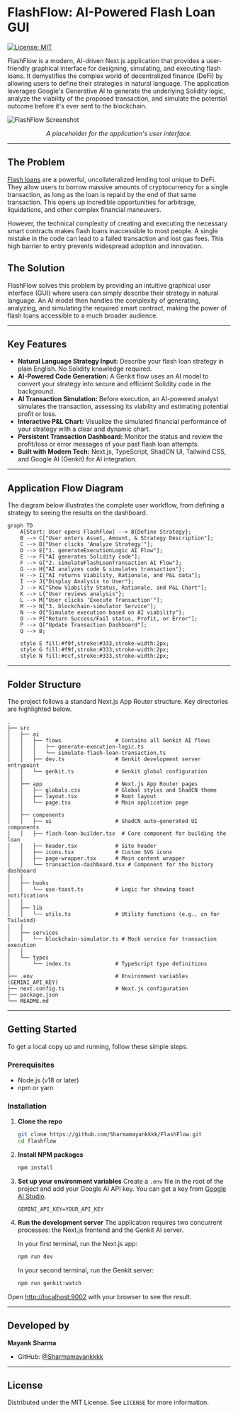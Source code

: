 # FlashFlow: AI-Powered Flash Loan GUI

[![License: MIT](https://img.shields.io/badge/License-MIT-yellow.svg)](https://opensource.org/licenses/MIT)

FlashFlow is a modern, AI-driven Next.js application that provides a user-friendly graphical interface for designing, simulating, and executing flash loans. It demystifies the complex world of decentralized finance (DeFi) by allowing users to define their strategies in natural language. The application leverages Google's Generative AI to generate the underlying Solidity logic, analyze the viability of the proposed transaction, and simulate the potential outcome before it's ever sent to the blockchain.

![FlashFlow Screenshot](https://placehold.co/800x450.png?text=FlashFlow+Application+UI)
*<p align="center">A placeholder for the application's user interface.</p>*

---

## The Problem

[Flash loans](https://docs.aave.com/developers/v/2.0/guides/flash-loans) are a powerful, uncollateralized lending tool unique to DeFi. They allow users to borrow massive amounts of cryptocurrency for a single transaction, as long as the loan is repaid by the end of that same transaction. This opens up incredible opportunities for arbitrage, liquidations, and other complex financial maneuvers.

However, the technical complexity of creating and executing the necessary smart contracts makes flash loans inaccessible to most people. A single mistake in the code can lead to a failed transaction and lost gas fees. This high barrier to entry prevents widespread adoption and innovation.

## The Solution

FlashFlow solves this problem by providing an intuitive graphical user interface (GUI) where users can simply describe their strategy in natural language. An AI model then handles the complexity of generating, analyzing, and simulating the required smart contract, making the power of flash loans accessible to a much broader audience.

---

## Key Features

-   **Natural Language Strategy Input:** Describe your flash loan strategy in plain English. No Solidity knowledge required.
-   **AI-Powered Code Generation:** A Genkit flow uses an AI model to convert your strategy into secure and efficient Solidity code in the background.
-   **AI Transaction Simulation:** Before execution, an AI-powered analyst simulates the transaction, assessing its viability and estimating potential profit or loss.
-   **Interactive P&L Chart:** Visualize the simulated financial performance of your strategy with a clear and dynamic chart.
-   **Persistent Transaction Dashboard:** Monitor the status and review the profit/loss or error messages of your past flash loan attempts.
-   **Built with Modern Tech:** Next.js, TypeScript, ShadCN UI, Tailwind CSS, and Google AI (Genkit) for AI integration.

---

## Application Flow Diagram

The diagram below illustrates the complete user workflow, from defining a strategy to seeing the results on the dashboard.

```mermaid
graph TD
    A[Start: User opens FlashFlow] --> B{Define Strategy};
    B --> C["User enters Asset, Amount, & Strategy Description"];
    C --> D["User clicks 'Analyze Strategy'"];
    D --> E["1. generateExecutionLogic AI Flow"];
    E --> F["AI generates Solidity code"];
    F --> G["2. simulateFlashLoanTransaction AI Flow"];
    G --> H{"AI analyzes code & simulates transaction"};
    H --> I["AI returns Viability, Rationale, and P&L data"];
    I --> J{"Display Analysis to User"};
    J --> K["Show Viability Status, Rationale, and P&L Chart"];
    K --> L{"User reviews analysis"};
    L --> M["User clicks 'Execute Transaction'"];
    M --> N["3. blockchain-simulator Service"];
    N --> O{"Simulate execution based on AI viability"};
    O --> P["Return Success/Fail status, Profit, or Error"];
    P --> Q["Update Transaction Dashboard"];
    Q --> B;

    style E fill:#f9f,stroke:#333,stroke-width:2px;
    style G fill:#f9f,stroke:#333,stroke-width:2px;
    style N fill:#ccf,stroke:#333,stroke-width:2px;
```

---

## Folder Structure

The project follows a standard Next.js App Router structure. Key directories are highlighted below.

```
.
├── src
│   ├── ai
│   │   ├── flows                 # Contains all Genkit AI flows
│   │   │   ├── generate-execution-logic.ts
│   │   │   └── simulate-flash-loan-transaction.ts
│   │   ├── dev.ts                # Genkit development server entrypoint
│   │   └── genkit.ts             # Genkit global configuration
│   │
│   ├── app                       # Next.js App Router pages
│   │   ├── globals.css           # Global styles and ShadCN theme
│   │   ├── layout.tsx            # Root layout
│   │   └── page.tsx              # Main application page
│   │
│   ├── components
│   │   ├── ui                    # ShadCN auto-generated UI components
│   │   ├── flash-loan-builder.tsx  # Core component for building the loan
│   │   ├── header.tsx            # Site header
│   │   ├── icons.tsx             # Custom SVG icons
│   │   ├── page-wrapper.tsx      # Main content wrapper
│   │   └── transaction-dashboard.tsx # Component for the history dashboard
│   │
│   ├── hooks
│   │   └── use-toast.ts          # Logic for showing toast notifications
│   │
│   ├── lib
│   │   └── utils.ts              # Utility functions (e.g., cn for Tailwind)
│   │
│   ├── services
│   │   └── blockchain-simulator.ts # Mock service for transaction execution
│   │
│   └── types
│       └── index.ts              # TypeScript type definitions
│
├── .env                          # Environment variables (GEMINI_API_KEY)
├── next.config.ts                # Next.js configuration
├── package.json
└── README.md
```

---

## Getting Started

To get a local copy up and running, follow these simple steps.

### Prerequisites

-   Node.js (v18 or later)
-   npm or yarn

### Installation

1.  **Clone the repo**
    ```sh
    git clone https://github.com/Sharmamayankkkk/FlashFlow.git
    cd flashflow
    ```
2.  **Install NPM packages**
    ```sh
    npm install
    ```
3.  **Set up your environment variables**
    Create a `.env` file in the root of the project and add your Google AI API key. You can get a key from [Google AI Studio](https://aistudio.google.com/app/apikey).
    ```
    GEMINI_API_KEY=YOUR_API_KEY
    ```
4.  **Run the development server**
    The application requires two concurrent processes: the Next.js frontend and the Genkit AI server.
    
    In your first terminal, run the Next.js app:
    ```sh
    npm run dev
    ```
    
    In your second terminal, run the Genkit server:
    ```sh
    npm run genkit:watch
    ```

Open [http://localhost:9002](http://localhost:9002) with your browser to see the result.

---

## Developed by

**Mayank Sharma**

-   GitHub: [@Sharmamayankkkk](https://github.com/Sharmamayankkkk)

---

## License

Distributed under the MIT License. See `LICENSE` for more information.
